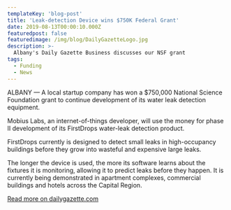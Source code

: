 ```yaml
---
templateKey: 'blog-post'
title: 'Leak-detection Device wins $750K Federal Grant'
date: 2019-08-13T00:00:10.000Z
featuredpost: false
featuredimage: /img/blog/DailyGazetteLogo.jpg
description: >-
  Albany's Daily Gazette Business discusses our NSF grant
tags:
  - Funding
  - News
---
```


ALBANY — A local startup company has won a $750,000 National Science Foundation grant to continue development of its water leak detection equipment.

Mobius Labs, an internet-of-things developer, will use the money for phase II development of its FirstDrops water-leak detection product. 

FirstDrops currently is designed to detect small leaks in high-occupancy buildings before they grow into wasteful and expensive large leaks.  

The longer the device is used, the more its software learns about the fixtures it is monitoring, allowing it to predict leaks before they happen. It is currently being demonstrated in apartment complexes, commercial buildings and hotels across the Capital Region.

[Read more on dailygazette.com](https://dailygazette.com/article/2019/08/13/leak-detection-device-wins-750k-federal-grant)